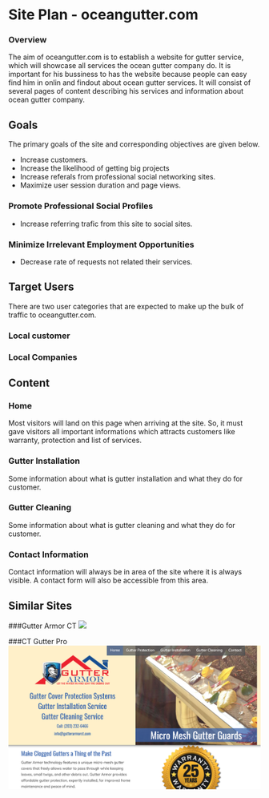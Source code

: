 # Site Plan - oceangutter.com

### Overview
The aim of oceangutter.com is to establish a website for gutter service, which will showcase all services the ocean gutter company do.
It is important for his bussiness to has the website because people can easy find him in onlin and findout about ocean gutter services. 
It will consist of several pages of content describing his services and information about ocean gutter company.

## Goals
The primary goals of the site and corresponding objectives are given below.
* Increase customers.
* Increase the likelihood of getting big projects
* Increase referals from professional social networking sites.
* Maximize user session duration and page views.

### Promote Professional Social Profiles
* Increase referring trafic from this site to social sites.

### Minimize Irrelevant Employment Opportunities
* Decrease rate of requests not related their services.

## Target Users
There are two user categories that are expected to make up the bulk of traffic to oceangutter.com.

### Local customer 

### Local Companies

## Content
### Home
Most visitors will land on this page when arriving at the site. So, it must gave visitors all important informations which attracts customers like warranty, protection and list of services. 

### Gutter Installation
Some information about what is gutter installation and what they do for customer.

### Gutter Cleaning
Some information about what is gutter cleaning and what they do for customer.

### Contact Information
Contact information will always be in area of the site where it is always visible. A contact form will also be accessible from this area.

## Similar Sites

###Gutter Armor CT
![](img/CTsite.png)

###CT Gutter Pro
![](img/gutterarmorct.png)
